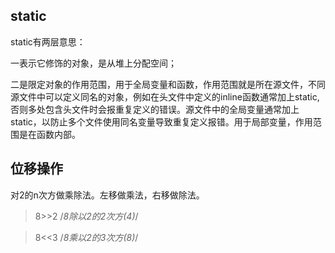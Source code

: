 ﻿## static

static有两层意思：

一表示它修饰的对象，是从堆上分配空间；

二是限定对象的作用范围，用于全局变量和函数，作用范围就是所在源文件，不同源文件中可以定义同名的对象，例如在头文件中定义的inline函数通常加上static,否则多处包含头文件时会报重复定义的错误。源文件中的全局变量通常加上static，以防止多个文件使用同名变量导致重复定义报错。用于局部变量，作用范围是在函数内部。

## 位移操作

对2的n次方做乘除法。左移做乘法，右移做除法。

>8>>2  /*8除以2的2次方(4)*/

>8<<3  /*8乘以2的3次方(8)*/

